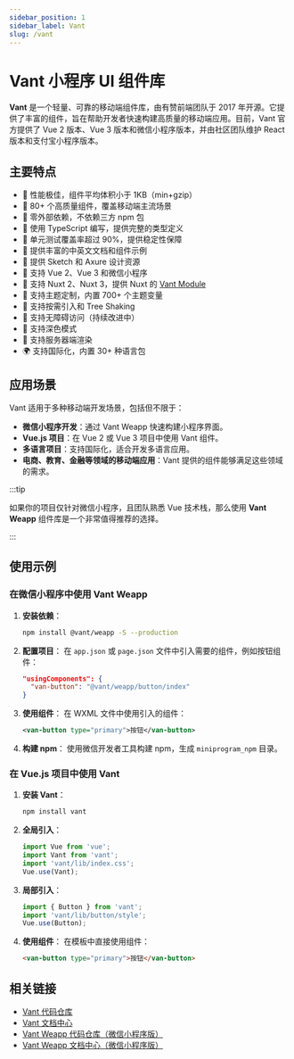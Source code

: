 ```yaml
---
sidebar_position: 1
sidebar_label: Vant
slug: /vant
---
```


# Vant 小程序 UI 组件库

**Vant** 是一个轻量、可靠的移动端组件库，由有赞前端团队于 2017 年开源。它提供了丰富的组件，旨在帮助开发者快速构建高质量的移动端应用。目前，Vant 官方提供了 Vue 2 版本、Vue 3 版本和微信小程序版本，并由社区团队维护 React 版本和支付宝小程序版本。



## 主要特点

- 🚀 性能极佳，组件平均体积小于 1KB（min+gzip）
- 🚀 80+ 个高质量组件，覆盖移动端主流场景
- 🚀 零外部依赖，不依赖三方 npm 包
- 💪 使用 TypeScript 编写，提供完整的类型定义
- 💪 单元测试覆盖率超过 90%，提供稳定性保障
- 📖 提供丰富的中英文文档和组件示例
- 📖 提供 Sketch 和 Axure 设计资源
- 🍭 支持 Vue 2、Vue 3 和微信小程序
- 🍭 支持 Nuxt 2、Nuxt 3，提供 Nuxt 的 [Vant Module](https://github.com/vant-ui/vant-nuxt)
- 🍭 支持主题定制，内置 700+ 个主题变量
- 🍭 支持按需引入和 Tree Shaking
- 🍭 支持无障碍访问（持续改进中）
- 🍭 支持深色模式
- 🍭 支持服务器端渲染
- 🌍 支持国际化，内置 30+ 种语言包



## 应用场景

Vant 适用于多种移动端开发场景，包括但不限于：

- **微信小程序开发**：通过 Vant Weapp 快速构建小程序界面。
- **Vue.js 项目**：在 Vue 2 或 Vue 3 项目中使用 Vant 组件。
- **多语言项目**：支持国际化，适合开发多语言应用。
- **电商、教育、金融等领域的移动端应用**：Vant 提供的组件能够满足这些领域的需求。

:::tip

如果你的项目仅针对微信小程序，且团队熟悉 Vue 技术栈，那么使用 **Vant Weapp** 组件库是一个非常值得推荐的选择。

:::



## 使用示例

### 在微信小程序中使用 Vant Weapp

1. **安装依赖**：

   ```bash
   npm install @vant/weapp -S --production
   ```

2. **配置项目**： 在 `app.json` 或 `page.json` 文件中引入需要的组件，例如按钮组件：

   ```json
   "usingComponents": {
     "van-button": "@vant/weapp/button/index"
   }
   ```

3. **使用组件**： 在 WXML 文件中使用引入的组件：

   ```xml
   <van-button type="primary">按钮</van-button>
   ```

4. **构建 npm**： 使用微信开发者工具构建 npm，生成 `miniprogram_npm` 目录。



### 在 Vue.js 项目中使用 Vant

1. **安装 Vant**：

   ```bash
   npm install vant
   ```

2. **全局引入**：

   ```javascript
   import Vue from 'vue';
   import Vant from 'vant';
   import 'vant/lib/index.css';
   Vue.use(Vant);
   ```

3. **局部引入**：

   ```javascript
   import { Button } from 'vant';
   import 'vant/lib/button/style';
   Vue.use(Button);
   ```

4. **使用组件**： 在模板中直接使用组件：

   ```html
   <van-button type="primary">按钮</van-button>
   ```



## 相关链接

- [Vant 代码仓库](https://github.com/youzan/vant)
- [Vant 文档中心](https://vant.pro/vant/)
- [Vant Weapp 代码仓库（微信小程序版）](https://github.com/youzan/vant-weapp)
- [Vant Weapp 文档中心（微信小程序版）](https://vant.pro/vant-weapp/)
